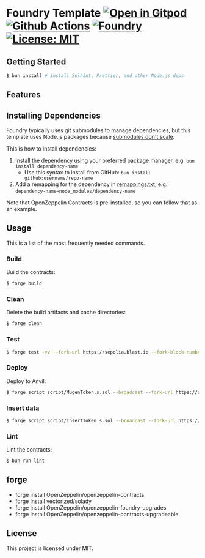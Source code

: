 # Foundry Template [![Open in Gitpod][gitpod-badge]][gitpod] [![Github Actions][gha-badge]][gha] [![Foundry][foundry-badge]][foundry] [![License: MIT][license-badge]][license]

[gitpod]: https://gitpod.io/#https://github.com/OnchainGame/demo-non-field-rpg
[gitpod-badge]: https://img.shields.io/badge/Gitpod-Open%20in%20Gitpod-FFB45B?logo=gitpod
[gha]: https://github.com/OnchainGame/demo-non-field-rpg/actions
[gha-badge]: https://github.com/OnchainGame/demo-non-field-rpg/actions/workflows/ci.yml/badge.svg
[foundry]: https://getfoundry.sh/
[foundry-badge]: https://img.shields.io/badge/Built%20with-Foundry-FFDB1C.svg
[license]: https://opensource.org/licenses/MIT
[license-badge]: https://img.shields.io/badge/License-MIT-blue.svg

## Getting Started

```sh
$ bun install # install Solhint, Prettier, and other Node.js deps
```

## Features

## Installing Dependencies

Foundry typically uses git submodules to manage dependencies, but this template uses Node.js packages because
[submodules don't scale](https://twitter.com/PaulRBerg/status/1736695487057531328).

This is how to install dependencies:

1. Install the dependency using your preferred package manager, e.g. `bun install dependency-name`
    - Use this syntax to install from GitHub: `bun install github:username/repo-name`
2. Add a remapping for the dependency in [remappings.txt](./remappings.txt), e.g.
   `dependency-name=node_modules/dependency-name`

Note that OpenZeppelin Contracts is pre-installed, so you can follow that as an example.

## Usage

This is a list of the most frequently needed commands.

### Build

Build the contracts:

```sh
$ forge build
```

### Clean

Delete the build artifacts and cache directories:

```sh
$ forge clean
```

### Test

```sh
$ forge test -vv --fork-url https://sepolia.blast.io --fork-block-number 2203024
```

### Deploy

Deploy to Anvil:

```sh
$ forge script script/MugenToken.s.sol --broadcast --fork-url https://sepolia.blast.io --etherscan-api-key verifyContract  --verify --verifier-url 'https://api.routescan.io/v2/network/testnet/evm/168587773/etherscan'
```

### Insert data

```sh
$ forge script script/InsertToken.s.sol --broadcast --fork-url https://sepolia.blast.io
```

### Lint

Lint the contracts:

```sh
$ bun run lint
```

## forge

-   forge install OpenZeppelin/openzeppelin-contracts
-   forge install vectorized/solady
-   forge install OpenZeppelin/openzeppelin-foundry-upgrades
-   forge install OpenZeppelin/openzeppelin-contracts-upgradeable

## License

This project is licensed under MIT.
